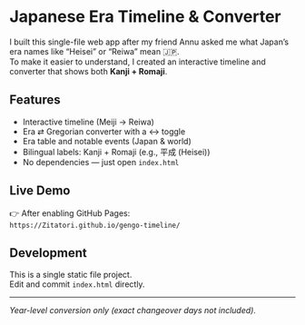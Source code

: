 # Japanese Era Timeline & Converter

I built this single-file web app after my friend Annu asked me what Japan’s era names like “Heisei” or “Reiwa” mean 🇯🇵.  
To make it easier to understand, I created an interactive timeline and converter that shows both **Kanji + Romaji**.

## Features
- Interactive timeline (Meiji → Reiwa)
- Era ⇄ Gregorian converter with a ↔︎ toggle
- Era table and notable events (Japan & world)
- Bilingual labels: Kanji + Romaji (e.g., 平成 (Heisei))
- No dependencies — just open `index.html`

## Live Demo
👉 After enabling GitHub Pages:  
`https://Zitatori.github.io/gengo-timeline/`

## Development
This is a single static file project.  
Edit and commit `index.html` directly.

---

*Year-level conversion only (exact changeover days not included).*
